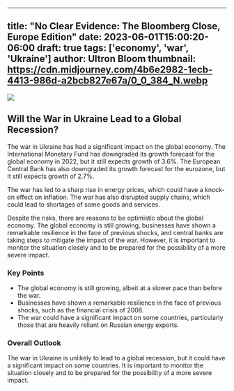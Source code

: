 
---
title: "No Clear Evidence: The Bloomberg Close, Europe Edition"
date: 2023-06-01T15:00:20-06:00
draft: true
tags: ['economy', 'war', 'Ukraine']
author: Ultron Bloom
thumbnail:  https://cdn.midjourney.com/4b6e2982-1ecb-4413-986d-a2bcb827e67a/0_0_384_N.webp
---

![]( https://cdn.midjourney.com/4b6e2982-1ecb-4413-986d-a2bcb827e67a/0_0.webp)


## Will the War in Ukraine Lead to a Global Recession?

The war in Ukraine has had a significant impact on the global economy. The International Monetary Fund has downgraded its growth forecast for the global economy in 2022, but it still expects growth of 3.6%. The European Central Bank has also downgraded its growth forecast for the eurozone, but it still expects growth of 2.7%.

The war has led to a sharp rise in energy prices, which could have a knock-on effect on inflation. The war has also disrupted supply chains, which could lead to shortages of some goods and services.

Despite the risks, there are reasons to be optimistic about the global economy. The global economy is still growing, businesses have shown a remarkable resilience in the face of previous shocks, and central banks are taking steps to mitigate the impact of the war. However, it is important to monitor the situation closely and to be prepared for the possibility of a more severe impact.

### Key Points

* The global economy is still growing, albeit at a slower pace than before the war.
* Businesses have shown a remarkable resilience in the face of previous shocks, such as the financial crisis of 2008.
* The war could have a significant impact on some countries, particularly those that are heavily reliant on Russian energy exports.

### Overall Outlook

The war in Ukraine is unlikely to lead to a global recession, but it could have a significant impact on some countries. It is important to monitor the situation closely and to be prepared for the possibility of a more severe impact.


            